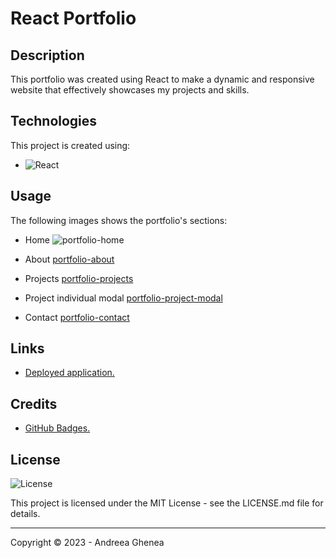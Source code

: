 # React Portfolio


## Description

This portfolio was created using React to make a dynamic and responsive website that effectively showcases my projects and skills.


## Technologies
This project is created using:

* ![React](https://img.shields.io/badge/react-%2320232a.svg?style=for-the-badge&logo=react&logoColor=%2361DAFB)


## Usage

The following images shows the portfolio's sections:

* Home
![portfolio-home]([https://tinyurl.com/ym8pn8hz](https://previews.dropbox.com/p/thumb/ABzD25sk10sEC5rPCafGy8Hi8_7ZQ1Zdy1-8L3DRe5p_2n7UG7ps6BpLrMsKLAicQRHNr0JH_1j0odOx8LQAdPebjeJ4YjaoF1ONtxCri3LfXtc9NXAOYQcQhxX7xvN5AjPSO7uKFF32xMIXB4CvaAyyEeE-mu6qhIb_ULOPRFyZUqJ8_TiT2M8z7s5dfsiM9yfzYGdVy6zseSo8_PLdIDQcYI14YNLOR0OrKqkMM28FILOK18OususNW--fFlWJNMTeGqZ0008JUk6_okLhKOMvmnr6RRDkqaB32Q__vwop19s0M0tN9dDwNdQANw476NY5OKq_JfBqmcqzF1AB5B2_ZVXqGMf6KkrPcbTsod6Xq5V2Uuu4aGiMuP1-1akdphQ/p.png))

* About
[portfolio-about](https://tinyurl.com/yc4zanr7)

* Projects
[portfolio-projects](https://tinyurl.com/y56b68bw)

* Project individual modal
[portfolio-project-modal](https://tinyurl.com/355zea54)

* Contact
[portfolio-contact](https://tinyurl.com/2s4ev5at)



## Links

* [Deployed application.](https://agh911.github.io/AndreeaG-React-Portfolio/)


## Credits

* [GitHub Badges.](https://shields.io/)


## License

![License](https://img.shields.io/github/license/agh911/recipe-finder?color=informational&label=License)

This project is licensed under the MIT License - see the LICENSE.md file for details.


---

Copyright © 2023 - Andreea Ghenea
